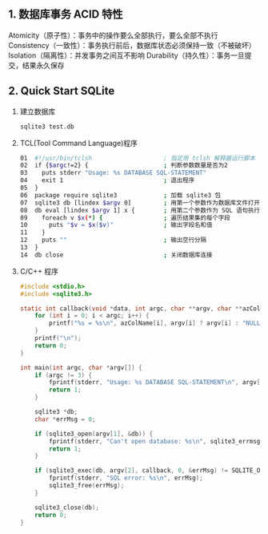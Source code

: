 ## 1. 数据库事务 ACID 特性
Atomicity（原子性）：事务中的操作要么全部执行，要么全部不执行
Consistency（一致性）：事务执行前后，数据库状态必须保持一致（不被破坏）
Isolation（隔离性）：并发事务之间互不影响
Durability（持久性）：事务一旦提交，结果永久保存

## 2. Quick Start SQLite
1. 建立数据库
    ```sh
    sqlite3 test.db
    ```
2. TCL(Tool Command Language)程序
    ```sh
    01  #!/usr/bin/tclsh                    ; 指定用 tclsh 解释器运行脚本
    02  if {$argc!=2} {                     ; 判断参数数量是否为2
    03    puts stderr "Usage: %s DATABASE SQL-STATEMENT"
    04    exit 1                            ; 退出程序
    05  }
    06  package require sqlite3             ; 加载 sqlite3 包
    07  sqlite3 db [lindex $argv 0]         ; 用第一个参数作为数据库文件打开
    08  db eval [lindex $argv 1] x {        ; 用第二个参数作为 SQL 语句执行
    09    foreach v $x(*) {                 ; 遍历结果集的每个字段
    10      puts "$v = $x($v)"              ; 输出字段名和值
    11    }
    12    puts ""                           ; 输出空行分隔
    13  }
    14  db close                            ; 关闭数据库连接
    ```
3. C/C++ 程序
    ```c
    #include <stdio.h>
    #include <sqlite3.h>

    static int callback(void *data, int argc, char **argv, char **azColName) {
        for (int i = 0; i < argc; i++) {
            printf("%s = %s\n", azColName[i], argv[i] ? argv[i] : "NULL");
        }
        printf("\n");
        return 0;
    }

    int main(int argc, char *argv[]) {
        if (argc != 3) {
            fprintf(stderr, "Usage: %s DATABASE SQL-STATEMENT\n", argv[0]);
            return 1;
        }

        sqlite3 *db;
        char *errMsg = 0;

        if (sqlite3_open(argv[1], &db)) {
            fprintf(stderr, "Can't open database: %s\n", sqlite3_errmsg(db));
            return 1;
        }

        if (sqlite3_exec(db, argv[2], callback, 0, &errMsg) != SQLITE_OK) {
            fprintf(stderr, "SQL error: %s\n", errMsg);
            sqlite3_free(errMsg);
        }

        sqlite3_close(db);
        return 0;
    }
    ```
